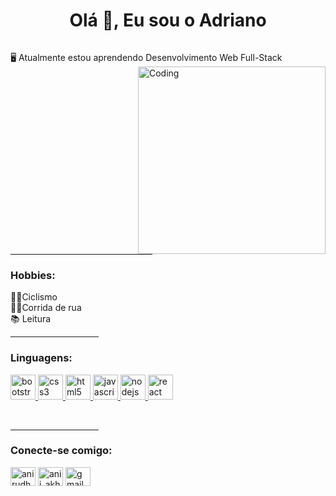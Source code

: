 <h1 align="center">Olá 👋, Eu sou o Adriano</h1>


<p align="left"> <a href="https://twitter.com/" target="blank"><img src="https://img.shields.io/twitter/follow/?logo=twitter&style=for-the-badge" alt="" /></a> </p>

🖥️ Atualmente estou aprendendo Desenvolvimento Web Full-Stack
<img align="right" alt="Coding" width="300" src="https://miro.medium.com/v2/resize:fit:1000/1*dxbvVHJkUh5HagZ7HI0nFw.gif">

<br>
<hr width="45%" >

<h3 align="left">Hobbies:</h3>
🚴‍♀️Ciclismo
<br>
🏃‍♂️Corrida de rua
<br>
📚 Leitura

<br>
<hr width="28%" >

<h3 align="left">Linguagens:</h3>
<p align="left"> <a href="https://getbootstrap.com" target="_blank" rel="noreferrer"> <img src="https://skillicons.dev/icons?i=bootstrap" alt="bootstrap" width="40" height="40"/> </a> 
<a href="https://www.w3schools.com/cpp/" target="_blank" rel="noreferrer"> <a href="https://www.w3schools.com/css/" target="_blank" rel="noreferrer"> <img src="https://skillicons.dev/icons?i=css" alt="css3" width="40" height="40"/> </a> 
<a href="https://www.w3schools.com/html/default.asp" target="_blank" rel="noreferrer"> <img src="https://skillicons.dev/icons?i=html" alt="html5" width="40" height="40"/> </a> 
<a href="https://developer.mozilla.org/en-US/docs/Web/JavaScript" target="_blank" rel="noreferrer"> <img src="https://skillicons.dev/icons?i=js" alt="javascript" width="40" height="40"/> </a> 
<a href="https://www.mysql.com/" target="_blank" rel="noreferrer"> <a href="https://nodejs.org" target="_blank" rel="noreferrer"> <img src="https://skillicons.dev/icons?i=nodejs" alt="nodejs" width="40" height="40"/> 
<a href="https://reactjs.org/" target="_blank" rel="noreferrer"> <img src="https://skillicons.dev/icons?i=react" alt="react" width="40" height="40"/> </a> </p><br>

<hr width="28%" >

<h3 align="left">Conecte-se comigo:</h3>
<p align="left">
<a href="https://www.linkedin.com/in/adriano-santos-51473a256/" target="blank"><img align="center" src="https://raw.githubusercontent.com/rahuldkjain/github-profile-readme-generator/master/src/images/icons/Social/linked-in-alt.svg" alt="anirudh-rai-072732220" height="30" width="40" /></a>
<a href="https://www.instagram.com/euadrianoss/" target="blank"><img align="center" src="https://raw.githubusercontent.com/rahuldkjain/github-profile-readme-generator/master/src/images/icons/Social/instagram.svg" alt="anii_akhil" height="30" width="40" /></a>
<a href="mailto:adrianossfontes@gmail.com" target="blank"><img align="center" src="https://upload.wikimedia.org/wikipedia/commons/4/4e/Gmail_Icon.png" alt="gmail" height="30" width="40" /></a>
</p>




